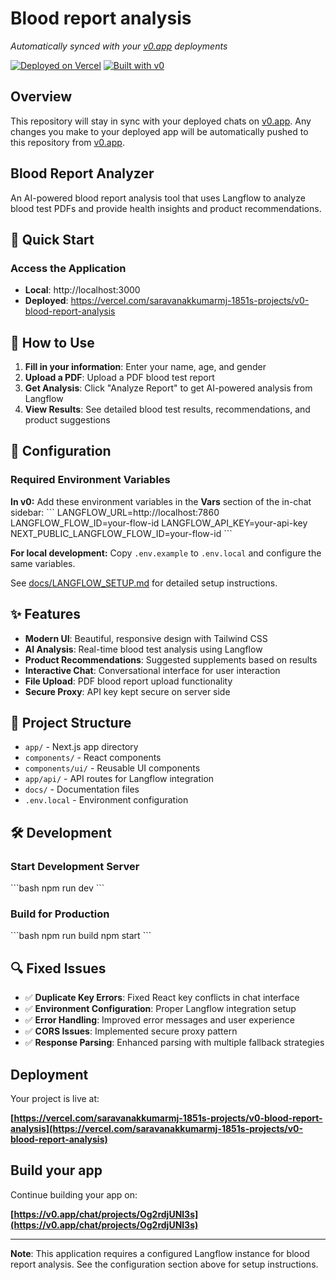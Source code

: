 # Blood report analysis

*Automatically synced with your [v0.app](https://v0.app) deployments*

[![Deployed on Vercel](https://img.shields.io/badge/Deployed%20on-Vercel-black?style=for-the-badge&logo=vercel)](https://vercel.com/saravanakkumarmj-1851s-projects/v0-blood-report-analysis)
[![Built with v0](https://img.shields.io/badge/Built%20with-v0.app-black?style=for-the-badge)](https://v0.app/chat/projects/Og2rdjUNl3s)

## Overview

This repository will stay in sync with your deployed chats on [v0.app](https://v0.app).
Any changes you make to your deployed app will be automatically pushed to this repository from [v0.app](https://v0.app).

## Blood Report Analyzer

An AI-powered blood report analysis tool that uses Langflow to analyze blood test PDFs and provide health insights and product recommendations.

## 🚀 Quick Start

### Access the Application
- **Local**: http://localhost:3000
- **Deployed**: https://vercel.com/saravanakkumarmj-1851s-projects/v0-blood-report-analysis

## 🎯 How to Use

1. **Fill in your information**: Enter your name, age, and gender
2. **Upload a PDF**: Upload a PDF blood test report
3. **Get Analysis**: Click "Analyze Report" to get AI-powered analysis from Langflow
4. **View Results**: See detailed blood test results, recommendations, and product suggestions

## 🔧 Configuration

### Required Environment Variables

**In v0:** Add these environment variables in the **Vars** section of the in-chat sidebar:
\`\`\`
LANGFLOW_URL=http://localhost:7860
LANGFLOW_FLOW_ID=your-flow-id
LANGFLOW_API_KEY=your-api-key
NEXT_PUBLIC_LANGFLOW_FLOW_ID=your-flow-id
\`\`\`

**For local development:** Copy `.env.example` to `.env.local` and configure the same variables.

See [docs/LANGFLOW_SETUP.md](docs/LANGFLOW_SETUP.md) for detailed setup instructions.

## ✨ Features

- **Modern UI**: Beautiful, responsive design with Tailwind CSS
- **AI Analysis**: Real-time blood test analysis using Langflow
- **Product Recommendations**: Suggested supplements based on results
- **Interactive Chat**: Conversational interface for user interaction
- **File Upload**: PDF blood report upload functionality
- **Secure Proxy**: API key kept secure on server side

## 📁 Project Structure

- `app/` - Next.js app directory
- `components/` - React components
- `components/ui/` - Reusable UI components
- `app/api/` - API routes for Langflow integration
- `docs/` - Documentation files
- `.env.local` - Environment configuration

## 🛠️ Development

### Start Development Server
\`\`\`bash
npm run dev
\`\`\`

### Build for Production
\`\`\`bash
npm run build
npm start
\`\`\`

## 🔍 Fixed Issues

- ✅ **Duplicate Key Errors**: Fixed React key conflicts in chat interface
- ✅ **Environment Configuration**: Proper Langflow integration setup
- ✅ **Error Handling**: Improved error messages and user experience
- ✅ **CORS Issues**: Implemented secure proxy pattern
- ✅ **Response Parsing**: Enhanced parsing with multiple fallback strategies

## Deployment

Your project is live at:

**[https://vercel.com/saravanakkumarmj-1851s-projects/v0-blood-report-analysis](https://vercel.com/saravanakkumarmj-1851s-projects/v0-blood-report-analysis)**

## Build your app

Continue building your app on:

**[https://v0.app/chat/projects/Og2rdjUNl3s](https://v0.app/chat/projects/Og2rdjUNl3s)**

---

**Note**: This application requires a configured Langflow instance for blood report analysis. See the configuration section above for setup instructions.
